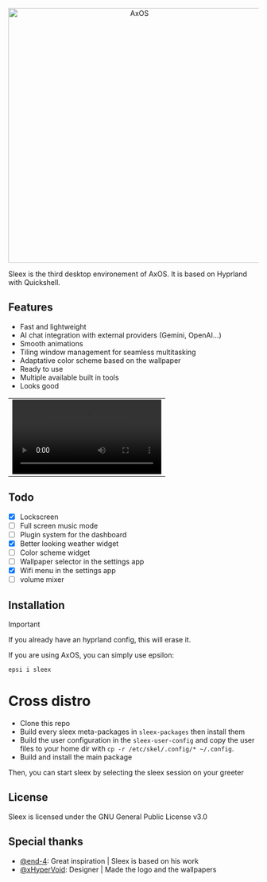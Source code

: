 <p align="center">
  <a href="https://axos-project.github.io"><img src="https://github.com/user-attachments/assets/a64a60d1-c4ec-4fdf-a1df-ce4bde3890ce" width="512" alt="AxOS"></a>
</p>

Sleex is the third desktop environement of AxOS. It is based on Hyprland with Quickshell.

## Features
- Fast and lightweight
- AI chat integration with external providers (Gemini, OpenAI...)
- Smooth animations
- Tiling window management for seamless multitasking
- Adaptative color scheme based on the wallpaper
- Ready to use
- Multiple available built in tools
- Looks good

|      |
|------|
| ![preview](preview.mp4) |

## Todo
- [x] Lockscreen
- [ ] Full screen music mode
- [ ] Plugin system for the dashboard
- [x] Better looking weather widget
- [ ] Color scheme widget
- [ ] Wallpaper selector in the settings app
- [x] Wifi menu in the settings app
- [ ] volume mixer
## Installation

> [!IMPORTANT]
> If you already have an hyprland config, this will erase it.

If you are using AxOS, you can simply use epsilon:
```
epsi i sleex
```

# Cross distro

- Clone this repo
- Build every sleex meta-packages in `sleex-packages` then install them
- Build the user configuration in the `sleex-user-config` and copy the user files to your home dir with `cp -r /etc/skel/.config/* ~/.config`.
- Build and install the main package

Then, you can start sleex by selecting the sleex session on your greeter

## License
Sleex is licensed under the GNU General Public License v3.0

## Special thanks
- [@end-4](https://github.com/end-4/): Great inspiration | Sleex is based on his work
- [@xHyperVoid](https://github.com/xHyperVoid): Designer | Made the logo and the wallpapers

